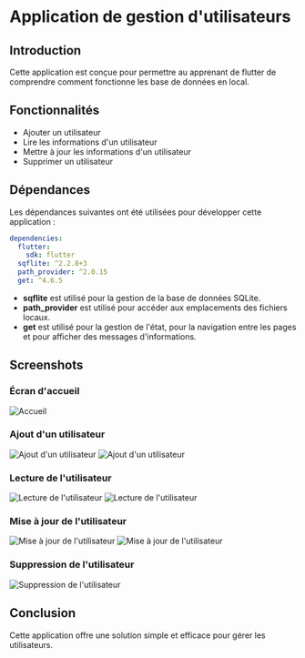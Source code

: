 # Application de gestion d'utilisateurs

## Introduction
Cette application est conçue pour permettre au apprenant de flutter de comprendre comment fonctionne les base de données en local.

## Fonctionnalités
- Ajouter un utilisateur
- Lire les informations d'un utilisateur
- Mettre à jour les informations d'un utilisateur
- Supprimer un utilisateur 

## Dépendances
Les dépendances suivantes ont été utilisées pour développer cette application :

```yaml
dependencies:
  flutter:
    sdk: flutter
  sqflite: ^2.2.8+3
  path_provider: ^2.0.15
  get: ^4.6.5
```
- **sqflite** est utilisé pour la gestion de la base de données SQLite.
- **path_provider** est utilisé pour accéder aux emplacements des fichiers locaux.
- **get** est utilisé pour la gestion de l'état, pour la navigation entre les pages et pour afficher des messages d'informations.

## Screenshots

### Écran d'accueil
![Accueil](/assets/5.png)

### Ajout d'un utilisateur
![Ajout d'un utilisateur](/assets/6.png)
![Ajout d'un utilisateur](/assets/1.png)

### Lecture de l'utilisateur
![Lecture de l'utilisateur](/assets/8.png)
![Lecture de l'utilisateur](/assets/2.png)

### Mise à jour de l'utilisateur
![Mise à jour de l'utilisateur](/assets/7.png)
![Mise à jour de l'utilisateur](/assets/3.png)

### Suppression de l'utilisateur
![Suppression de l'utilisateur](/assets/4.png)

## Conclusion
Cette application offre une solution simple et efficace pour gérer les utilisateurs.
